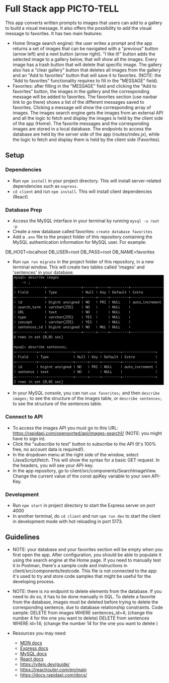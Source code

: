 # Full Stack app PICTO-TELL

This app converts written prompts to images that users can add to a gallery to build a visual message. It also offers the possibility to add the visual message to favorites.
It has two main features:
- Home (Image search engine): the user writes a prompt and the app returns a set of images that can be navigated with a "previous" button (arrow left) and a next button (arrow right). "I like it!" button adds the selected image to a gallery below, that will show all the images. Every image has a trash button that will delete that specific image. The gallery also has a "clear gallery" button that deletes all images from the gallery and an "Add to favorites" button that will save it to favorites. (NOTE: the "Add to favorites" functionality requires to fill in the "MESSAGE" field).
- Favorites: after filling in the "MESSAGE" field and clicking the "Add to favorites" button, the images in the gallery and the corresponding message will be added to favorites. The favorites section (use navbar link to go there) shows a list of the different messages saved to favorites. Clicking a message will show the corresponding array of images.
The images search engine gets the images from an external API and all the logic to fetch and display the images is held by the client side of the app (Home).
The favorite messages and the corresponding images are stored in a local database. The endpoints to access the database are held by the server side of the app (routes/index.jx), while the logic to fetch and display them is held by the client side (Favorites). 

## Setup

### Dependencies

- Run `npm install` in your project directory. This will install server-related dependencies such as `express`.
- `cd client` and run `npm install`. This will install client dependencies (React).

### Database Prep

- Access the MySQL interface in your terminal by running `mysql -u root -p`
- Create a new database called favorites: `create database favorites`
- Add a `.env` file to the project folder of this repository containing the MySQL authentication information for MySQL user. For example:

DB_HOST=localhost
DB_USER=root
DB_PASS=root
DB_NAME=favorites

- Run `npm run migrate` in the project folder of this repository, in a new terminal window. This will create two tables called 'images' and 'sentences' in your database.
![DB tables](./ASSETS/DB%20tables.png)

- In your MySQL console, you can run `use favorites;` and then `describe images;` to see the structure of the images table, or `describe sentences;` to see the structure of the sentences table.
      
### Connect to API
- To access the images API you must go to this URL: https://rapidapi.com/opensorted/api/images-search1/  (NOTE: you might have to sign in).
- Click the "subscribe to test" button to subscribe to the API (It's 100% free, no account data is required!).
- In the dropdown menu at the right side of the window, select (JavaScript)fetch. This will show the syntax for a basic GET request. In the headers, you will see your API-key.
- In the app repository, go to client/src/components/SearchImageView. Change the current value of the const apiKey variable to your own API-Key.

### Development

- Run `npm start` in project directory to start the Express server on port 4000
- In another terminal, do `cd client` and run `npm run dev` to start the client in development mode with hot reloading in port 5173.


## Guidelines
- NOTE: your database and your favorites section will be empty when you first open the app. After configuration, you should be able to populate it using the search engine at the Home page. If you need to manually test it in Postman, there's a sample code and instructions in client/src/components/testcode. This file is not connected to the app: it's used to try and store code samples that might be useful for the developing process.
- NOTE: there is no endpoint to delete elements from the database. If you need to do so, it has to be done manually in SQL. To delete a favorite from the database, images must be deleted before trying to delete the corresponding sentence, due to database relationship constraints.
    Code sample:
DELETE from images WHERE sentences_id=4; (change the number 4 for the one you want to delete)
DELETE from sentences WHERE id=14; (change the number 14 for the one you want to delete )

- Resources you may need:
  - [MDN docs](https://developer.mozilla.org/en-US/)
  - [Express docs](https://expressjs.com/en/api.html)
  - [MySQL docs](https://dev.mysql.com/doc/refman/8.0/en/database-use.html)
  - [React docs](https://reactjs.org/docs/hello-world.html)
  - https://vitejs.dev/guide/
  - https://reactrouter.com/en/main
  - https://docs.rapidapi.com/docs/
